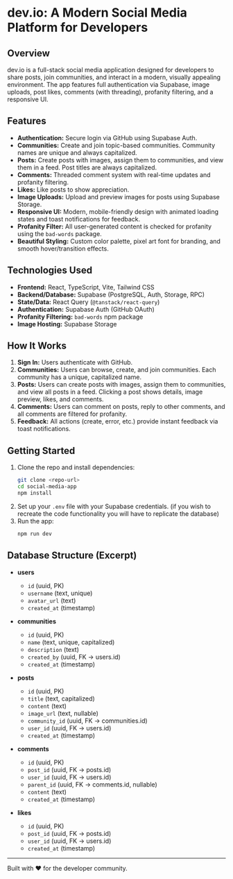 # dev.io: A Modern Social Media Platform for Developers

## Overview

dev.io is a full-stack social media application designed for developers to share posts, join communities, and interact in a modern, visually appealing environment. The app features full authentication via Supabase, image uploads, post likes, comments (with threading), profanity filtering, and a responsive UI.

## Features

- **Authentication:** Secure login via GitHub using Supabase Auth.
- **Communities:** Create and join topic-based communities. Community names are unique and always capitalized.
- **Posts:** Create posts with images, assign them to communities, and view them in a feed. Post titles are always capitalized.
- **Comments:** Threaded comment system with real-time updates and profanity filtering.
- **Likes:** Like posts to show appreciation.
- **Image Uploads:** Upload and preview images for posts using Supabase Storage.
- **Responsive UI:** Modern, mobile-friendly design with animated loading states and toast notifications for feedback.
- **Profanity Filter:** All user-generated content is checked for profanity using the `bad-words` package.
- **Beautiful Styling:** Custom color palette, pixel art font for branding, and smooth hover/transition effects.

## Technologies Used

- **Frontend:** React, TypeScript, Vite, Tailwind CSS
- **Backend/Database:** Supabase (PostgreSQL, Auth, Storage, RPC)
- **State/Data:** React Query (`@tanstack/react-query`)
- **Authentication:** Supabase Auth (GitHub OAuth)
- **Profanity Filtering:** `bad-words` npm package
- **Image Hosting:** Supabase Storage

## How It Works

1. **Sign In:** Users authenticate with GitHub.
2. **Communities:** Users can browse, create, and join communities. Each community has a unique, capitalized name.
3. **Posts:** Users can create posts with images, assign them to communities, and view all posts in a feed. Clicking a post shows details, image preview, likes, and comments.
4. **Comments:** Users can comment on posts, reply to other comments, and all comments are filtered for profanity.
5. **Feedback:** All actions (create, error, etc.) provide instant feedback via toast notifications.

## Getting Started

1. Clone the repo and install dependencies:
   ```sh
   git clone <repo-url>
   cd social-media-app
   npm install
   ```
2. Set up your `.env` file with your Supabase credentials. (if you wish to recreate the code functionality you will have to replicate the database)
3. Run the app:
   ```sh
   npm run dev
   ```

## Database Structure (Excerpt)

- **users**
  - `id` (uuid, PK)
  - `username` (text, unique)
  - `avatar_url` (text)
  - `created_at` (timestamp)

- **communities**
  - `id` (uuid, PK)
  - `name` (text, unique, capitalized)
  - `description` (text)
  - `created_by` (uuid, FK → users.id)
  - `created_at` (timestamp)

- **posts**
  - `id` (uuid, PK)
  - `title` (text, capitalized)
  - `content` (text)
  - `image_url` (text, nullable)
  - `community_id` (uuid, FK → communities.id)
  - `user_id` (uuid, FK → users.id)
  - `created_at` (timestamp)

- **comments**
  - `id` (uuid, PK)
  - `post_id` (uuid, FK → posts.id)
  - `user_id` (uuid, FK → users.id)
  - `parent_id` (uuid, FK → comments.id, nullable)
  - `content` (text)
  - `created_at` (timestamp)

- **likes**
  - `id` (uuid, PK)
  - `post_id` (uuid, FK → posts.id)
  - `user_id` (uuid, FK → users.id)
  - `created_at` (timestamp)

---

Built with ❤️ for the developer community.